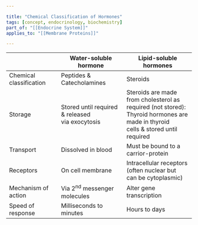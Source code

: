 ```yaml
---

title: "Chemical Classification of Hormones"
tags: [concept, endocrinology, biochemistry]
part_of: "[[Endocrine System]]"
applies_to: "[[Membrane Proteins]]"

---
```


|                         | Water-soluble hormone                              | Lipid-soluble hormones                                                                                                                   |
| ----------------------- | -------------------------------------------------- | ---------------------------------------------------------------------------------------------------------------------------------------- |
| Chemical classification | Peptides &<br>Catecholamines                       | Steroids                                                                                                                                 |
| Storage                 | Stored until required & released<br>via exocytosis | Steroids are made from cholesterol as<br>required (not stored):<br>Thyroid hormones are made in thyroid<br>cells & stored until required |
| Transport               | Dissolved in blood                                 | Must be bound to a carrior-protein                                                                                                       |
| Receptors               | On cell membrane                                   | Intracellular receptors (often nuclear but <br>can be cytoplasmic)                                                                       |
| Mechanism of action     | Via 2<sup>nd</sup> messenger molecules             | Alter gene transcription                                                                                                                 |
| Speed of response       | Milliseconds to minutes                            | Hours to days                                                                                                                            |
